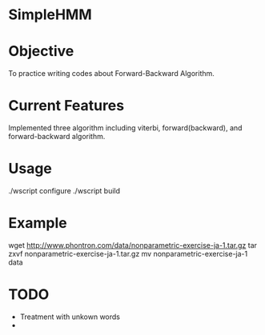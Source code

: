 # SimpleHMM

# Objective
To practice writing codes about Forward-Backward Algorithm.

# Current Features
Implemented three algorithm including viterbi, forward(backward), and forward-backward algorithm.

# Usage
  ./wscript configure
  ./wscript build

# Example
  wget http://www.phontron.com/data/nonparametric-exercise-ja-1.tar.gz
  tar zxvf nonparametric-exercise-ja-1.tar.gz
  mv nonparametric-exercise-ja-1 data
  

# TODO
* Treatment with unkown words
* 